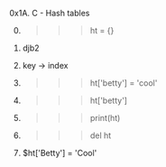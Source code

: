 0x1A. C - Hash tables

0. >>> ht = {}

1. djb2

2. key -> index

3. >>> ht['betty'] = 'cool'

4. >>> ht['betty']

5. >>> print(ht)

6. >>> del ht

7. $ht['Betty'] = 'Cool'
